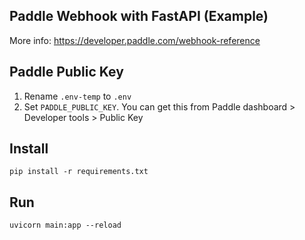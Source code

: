 ## Paddle Webhook with FastAPI (Example)

More info: https://developer.paddle.com/webhook-reference

## Paddle Public Key

1. Rename `.env-temp` to `.env`
2. Set `PADDLE_PUBLIC_KEY`. You can get this from Paddle dashboard > Developer tools > Public Key

## Install
`pip install -r requirements.txt`

## Run

`uvicorn main:app --reload`
